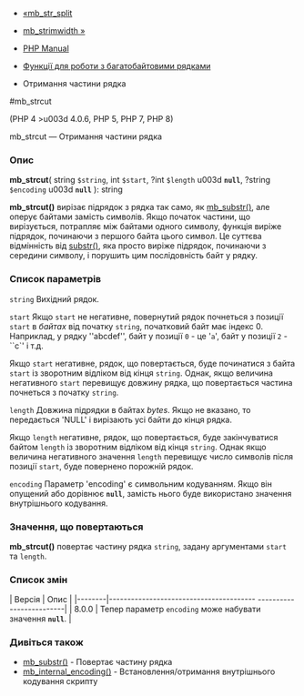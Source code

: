 - [«mb_str_split](function.mb-str-split.md)
- [mb_strimwidth »](function.mb-strimwidth.md)

- [PHP Manual](index.md)
- [Функції для роботи з багатобайтовими рядками](ref.mbstring.md)
- Отримання частини рядка

#mb_strcut

(PHP 4 \>u003d 4.0.6, PHP 5, PHP 7, PHP 8)

mb_strcut — Отримання частини рядка

### Опис

**mb_strcut**(
string `$string`,
int `$start`,
?int `$length` u003d **`null`**,
?string `$encoding` u003d **`null`**
): string

**mb_strcut()** вирізає підрядок з рядка так само, як
[mb_substr()](function.mb-substr.md), але оперує байтами замість
символів. Якщо початок частини, що вирізується, потрапляє між байтами одного
символу, функція виріже підрядок, починаючи з першого байта цього
символ. Це суттєва відмінність від [substr()](function.substr.md),
яка просто виріже підрядок, починаючи з середини символу, і порушить
цим послідовність байт у рядку.

### Список параметрів

`string`
Вихідний рядок.

`start`
Якщо `start` не негативне, повернутий рядок почнеться з позиції
`start` в *байтах* від початку `string`, початковий байт має індекс 0.
Наприклад, у рядку ''abcdef'', байт у позиції `0` - це '`a`', байт у
позиції `2` - ``c`' і т.д.

Якщо `start` негативне, рядок, що повертається, буде починатися з байта
`start` із зворотним відліком від кінця `string`. Однак, якщо величина
негативного `start` перевищує довжину рядка, що повертається частина
почнеться з початку `string`.

`length`
Довжина підрядки в байтах *bytes*. Якщо не вказано, то передається 'NULL'
і вирізають усі байти до кінця рядка.

Якщо `length` негативне, рядок, що повертається, буде закінчуватися
байтом `length` із зворотним відліком від кінця `string`. Однак якщо
величина негативного значення `length` перевищує число символів після
позиції `start`, буде повернено порожній рядок.

`encoding`
Параметр 'encoding' є символьним кодуванням. Якщо він
опущений або дорівнює **`null`**, замість нього буде використано значення
внутрішнього кодування.

### Значення, що повертаються

**mb_strcut()** повертає частину рядка `string`, задану аргументами
`start` та `length`.

### Список змін

| Версія | Опис |
|--------|---------------------------------------- -------------------------|
| 8.0.0 | Тепер параметр `encoding` може набувати значення **`null`**. |

### Дивіться також

- [mb_substr()](function.mb-substr.md) - Повертає частину рядка
- [mb_internal_encoding()](function.mb-internal-encoding.md) -
Встановлення/отримання внутрішнього кодування скрипту
